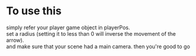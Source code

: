 # To use this
simply refer your player game object in playerPos.<br/>
set a radius (setting it to less than 0 will inverse the movement of the arrow).<br/>
and make sure that your scene had a main camera.
then you're good to go
